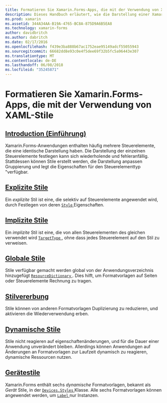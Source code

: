 ```yaml
---
title: Formatieren Sie Xamarin.Forms-Apps, die mit der Verwendung von XAML-Stile
description: Dieses Handbuch erläutert, wie die Darstellung einer Xamarin.Forms-Anwendung mithilfe von XAML-Stile anpassen.
ms.prod: xamarin
ms.assetid: 344A34AA-B19A-4765-BC8A-875D9A6B5EA8
ms.technology: xamarin-forms
author: davidbritch
ms.author: dabritch
ms.date: 02/17/2016
ms.openlocfilehash: f439e3ba888b67ac1752eae95149adcf55055943
ms.sourcegitcommit: 66682dd8e93c0e4f5dee69f32b5fc5a96443e307
ms.translationtype: MT
ms.contentlocale: de-DE
ms.lasthandoff: 06/08/2018
ms.locfileid: "35245871"
---
```

# <a name="styling-xamarinforms-apps-using-xaml-styles"></a>Formatieren Sie Xamarin.Forms-Apps, die mit der Verwendung von XAML-Stile

## <a name="introductionintroductionmd"></a>[Introduction (Einführung)](introduction.md)

Xamarin.Forms-Anwendungen enthalten häufig mehrere Steuerelemente, die eine identische Darstellung haben. Die Darstellung der einzelnen Steuerelemente festlegen kann sich wiederholende und fehleranfällig. Stattdessen können Stile erstellt werden, die Darstellung anpassen Gruppierung und legt die Eigenschaften für den Steuerelementtyp "verfügbar.

## <a name="explicit-stylesexplicitmd"></a>[Explizite Stile](explicit.md)

Ein *explizite* Stil ist eine, die selektiv auf Steuerelemente angewendet wird, durch Festlegen von deren [ `Style` ](https://developer.xamarin.com/api/property/Xamarin.Forms.VisualElement.Style/) Eigenschaften.

## <a name="implicit-stylesimplicitmd"></a>[Implizite Stile](implicit.md)

Ein *implizite* Stil ist eine, die von allen Steuerelementen des gleichen verwendet wird [ `TargetType` ](https://developer.xamarin.com/api/property/Xamarin.Forms.Style.TargetType/), ohne dass jedes Steuerelement auf den Stil zu verweisen.

## <a name="global-stylesapplicationmd"></a>[Globale Stile](application.md)

Stile verfügbar gemacht werden global von der Anwendungsverzeichnis hinzugefügt [ `ResourceDictionary` ](https://developer.xamarin.com/api/type/Xamarin.Forms.ResourceDictionary/). Dies hilft, um Formatvorlagen auf Seiten oder Steuerelemente Rechnung zu tragen.

## <a name="style-inheritanceinheritancemd"></a>[Stilvererbung](inheritance.md)

Stile können von anderen Formatvorlagen Duplizierung zu reduzieren, und aktivieren die Wiederverwendung erben.

## <a name="dynamic-stylesdynamicmd"></a>[Dynamische Stile](dynamic.md)

Stile nicht reagieren auf eigenschaftenänderungen, und für die Dauer einer Anwendung unverändert bleiben. Allerdings können Anwendungen auf Änderungen an Formatvorlagen zur Laufzeit dynamisch zu reagieren, dynamische Ressourcen nutzen.

## <a name="device-stylesdevicemd"></a>[Gerätestile](device.md)

Xamarin.Forms enthält sechs *dynamische* Formatvorlagen, bekannt als *Gerät* Stile, in der [ `Devices.Styles` ](https://developer.xamarin.com/api/type/Xamarin.Forms.Device+Styles/) Klasse. Alle sechs Formatvorlagen können angewendet werden, um [ `Label` ](https://developer.xamarin.com/api/type/Xamarin.Forms.Label/) nur Instanzen.
